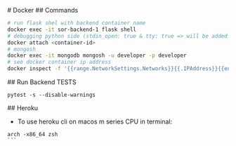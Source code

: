 # Docker
## Commands
```bash
# run flask shel with backend container name
docker exec -it sor-backend-1 flask shell
# debugging python side (stdin_open: true & tty: true => will be added services.backend in docker-compose)
docker attach <container-id>
# mongosh
docker exec -it mongodb mongosh -u developer -p developer
# see docker container ip address
docker inspect -f '{{range.NetworkSettings.Networks}}{{.IPAddress}}{{end}}' <container-name>
```

## Run Backend TESTS
```
pytest -s --disable-warnings
```

## Heroku
- To use heroku cli on macos m series CPU in terminal:
````
arch -x86_64 zsh
```





